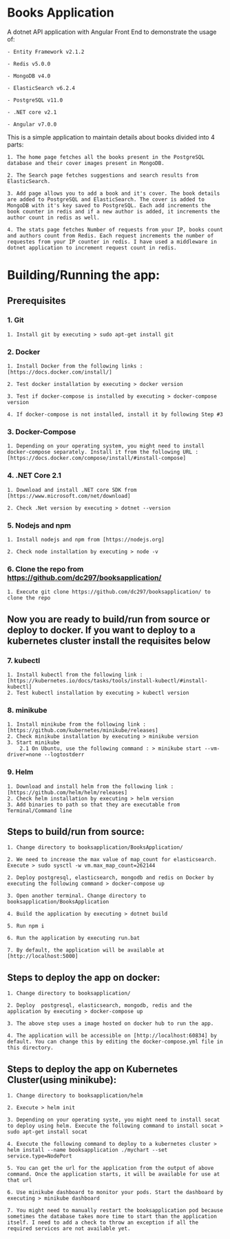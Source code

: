 # Books Application

A dotnet API application with Angular Front End to demonstrate the usage of:

    - Entity Framework v2.1.2

    - Redis v5.0.0

    - MongoDB v4.0

    - ElasticSearch v6.2.4

    - PostgreSQL v11.0

    - .NET core v2.1

    - Angular v7.0.0


This is a simple application to maintain details about books divided into 4 parts:

    1. The home page fetches all the books present in the PostgreSQL database and their cover images present in MongoDB.

    2. The Search page fetches suggestions and search results from ElasticSearch.

    3. Add page allows you to add a book and it's cover. The book details are added to PostgreSQL and ElasticSearch. The cover is added to MongoDB with it's key saved to PostgreSQL. Each add increments the book counter in redis and if a new author is added, it increments the author count in redis as well.

    4. The stats page fetches Number of requests from your IP, books count and authors count from Redis. Each request increments the number of requestes from your IP counter in redis. I have used a middleware in dotnet application to increment request count in redis.

# Building/Running the app:

## Prerequisites

### 1. Git

	1. Install git by executing > sudo apt-get install git
	
### 2. Docker

	1. Install Docker from the following links : [https://docs.docker.com/install/]
	
	2. Test docker installation by executing > docker version
	
	3. Test if docker-compose is installed by executing > docker-compose version
	
	4. If docker-compose is not installed, install it by following Step #3

### 3. Docker-Compose

	1. Depending on your operating system, you might need to install docker-compose separately. Install it from the following URL : [https://docs.docker.com/compose/install/#install-compose]
	
### 4. .NET Core 2.1

	1. Download and install .NET core SDK from [https://www.microsoft.com/net/download]
	
	2. Check .Net version by executing > dotnet --version

### 5. Nodejs and npm

	1. Install nodejs and npm from [https://nodejs.org]
	
	2. Check node installation by executing > node -v
	
### 6. Clone the repo from https://github.com/dc297/booksapplication/

	1. Execute git clone https://github.com/dc297/booksapplication/ to clone the repo

## Now you are ready to build/run from source or deploy to docker. If you want to deploy to a kubernetes cluster install the requisites below

### 7. kubectl

	1. Install kubectl from the following link : [https://kubernetes.io/docs/tasks/tools/install-kubectl/#install-kubectl]
	2. Test kubectl installation by executing > kubectl version
	
### 8. minikube

	1. Install minikube from the following link : [https://github.com/kubernetes/minikube/releases]
	2. Check minikube installation by executing > minikube version
	3. Start minikube
		2.1 On Ubuntu, use the following command : > minikube start --vm-driver=none --logtostderr
### 9. Helm

	1. Download and install helm from the following link : [https://github.com/helm/helm/releases]
	2. Check helm installation by executing > helm version
	3. Add binaries to path so that they are executable from Terminal/Command line


## Steps to build/run from source:

	1. Change directory to booksapplication/BooksApplication/
	
	2. We need to increase the max value of map_count for elasticsearch. Execute > sudo sysctl -w vm.max_map_count=262144
	
	2. Deploy postgresql, elasticsearch, mongodb and redis on Docker by executing the following command > docker-compose up
	
	3. Open another terminal. Change directory to booksapplication/BooksApplication
	
	4. Build the application by executing > dotnet build 
	
	5. Run npm i
	
	6. Run the application by executing run.bat
	
	7. By default, the application will be available at [http://localhost:5000]

## Steps to deploy the app on docker:

	1. Change directory to booksapplication/
	
	2. Deploy  postgresql, elasticsearch, mongodb, redis and the application by executing > docker-compose up
	
	3. The above step uses a image hosted on docker hub to run the app.
	
	4. The application will be accessible on [http://localhost:60834] by default. You can change this by editing the docker-compose.yml file in this directory.

## Steps to deploy the app on Kubernetes Cluster(using minikube):

	1. Change directory to booksapplication/helm
	
	2. Execute > helm init
	
	3. Depending on your operating syste, you might need to install socat to deploy using helm. Execute the following command to install socat > sudo apt-get install socat
	
	4. Execute the following command to deploy to a kubernetes cluster > helm install --name booksapplication ./mychart --set service.type=NodePort
	
	5. You can get the url for the application from the output of above command. Once the application starts, it will be available for use at that url
	
	6. Use minikube dashboard to monitor your pods. Start the dashboard by executing > minikube dashboard
	
	7. You might need to manually restart the booksapplication pod because sometimes the database takes more time to start than the application itself. I need to add a check to throw an exception if all the required services are not available yet.
